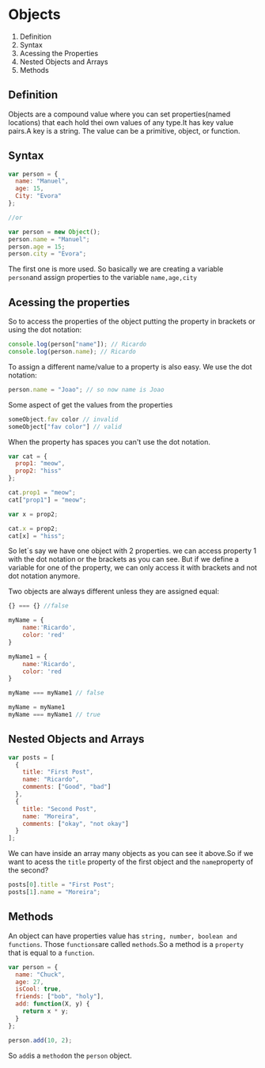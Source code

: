 <h1>Objects</h1>

<ol>
<li>Definition</li>
<li>Syntax</li>
<li>Acessing the Properties</li>
<li>Nested Objects and Arrays</li>
<li>Methods</li>
</ol>

<h2>Definition</h2>

Objects are a compound value where you can set properties(named locations) that each hold thei own values of any type.It has key value pairs.A key is a string. The value can be a primitive, object, or function.

<h2>Syntax</h2>

```javascript
var person = {
  name: "Manuel",
  age: 15,
  City: "Evora"
};

//or

var person = new Object();
person.name = "Manuel";
person.age = 15;
person.city = "Evora";
```

The first one is more used. So basically we are creating a variable `person`and assign properties to the variable `name,age,city`

<h2>Acessing the properties</h2>

So to access the properties of the object putting the property in brackets or using the dot notation:

```javascript
console.log(person["name"]); // Ricardo
console.log(person.name); // Ricardo
```

To assign a different name/value to a property is also easy. We use the dot notation:

```javascript
person.name = "Joao"; // so now name is Joao
```

Some aspect of get the values from the properties

```javascript
someObject.fav color // invalid
someObject["fav color"] // valid
```

When the property has spaces you can't use the dot notation.

```javascript
var cat = {
  prop1: "meow",
  prop2: "hiss"
};

cat.prop1 = "meow";
cat["prop1"] = "meow";

var x = prop2;

cat.x = prop2;
cat[x] = "hiss";
```

So let´s say we have one object with 2 properties. we can access property 1 with the dot notation or the brackets as you can see.
But if we define a variable for one of the property, we can only access it with brackets and not dot notation anymore.

Two objects are always different unless they are assigned equal:

```javascript
{} === {} //false

myName = {
    name:'Ricardo',
    color: 'red'
}

myName1 = {
    name:'Ricardo',
    color: 'red
}

myName === myName1 // false

myName = myName1
myName === myName1 // true
```

<h2>Nested Objects and Arrays</h2>

```javascript
var posts = [
  {
    title: "First Post",
    name: "Ricardo",
    comments: ["Good", "bad"]
  },
  {
    title: "Second Post",
    name: "Moreira",
    comments: ["okay", "not okay"]
  }
];
```

We can have inside an array many objects as you can see it above.So if we want to acess the `title` property of the first object and the `name`property of the second?

```javascript
posts[0].title = "First Post";
posts[1].name = "Moreira";
```

<h2>Methods</h2>

An object can have properties value has `string, number, boolean and functions`. Those `functions`are called `methods`.So a method is a `property` that is equal to a `function`.

```javascript
var person = {
  name: "Chuck",
  age: 27,
  isCool: true,
  friends: ["bob", "holy"],
  add: function(X, y) {
    return x * y;
  }
};

person.add(10, 2);
```

So `add`is a `method`on the `person` object.
